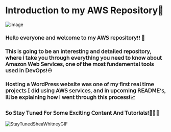 # Introduction to my AWS Repository👋 

![image](https://github.com/user-attachments/assets/cd6fee82-82de-4b22-ab53-33ab1a17cc06)

### 𝖧𝖾𝗅𝗅𝗈 𝖾𝗏𝖾𝗋𝗒𝗈𝗇𝖾 𝖺𝗇𝖽 𝗐𝖾𝗅𝖼𝗈𝗆𝖾 𝗍𝗈 𝗆𝗒 𝖠𝖶𝖲 𝗋𝖾𝗉𝗈𝗌𝗂𝗍𝗈𝗋𝗒!! 🥳
### 𝖳𝗁𝗂𝗌 𝗂𝗌 𝗀𝗈𝗂𝗇𝗀 𝗍𝗈 𝖻𝖾 𝖺𝗇 𝗂𝗇𝗍𝖾𝗋𝖾𝗌𝗍𝗂𝗇𝗀 𝖺𝗇𝖽 𝖽𝖾𝗍𝖺𝗂𝗅𝖾𝖽 𝗋𝖾𝗉𝗈𝗌𝗂𝗍𝗈𝗋𝗒, 𝗐𝗁𝖾𝗋𝖾 𝗂 𝗍𝖺𝗄𝖾 𝗒𝗈𝗎 𝗍𝗁𝗋𝗈𝗎𝗀𝗁 𝖾𝗏𝖾𝗋𝗒𝗍𝗁𝗂𝗇𝗀 𝗒𝗈𝗎 𝗇𝖾𝖾𝖽 𝗍𝗈 𝗄𝗇𝗈𝗐 𝖺𝖻𝗈𝗎𝗍 𝖠𝗆𝖺𝗓𝗈𝗇 𝖶𝖾𝖻 𝖲𝖾𝗋𝗏𝗂𝖼𝖾𝗌, 𝗈𝗇𝖾 𝗈𝖿 𝗍𝗁𝖾 𝗆𝗈𝗌𝗍 𝖿𝗎𝗇𝖽𝖺𝗆𝖾𝗇𝗍𝖺𝗅 𝗍𝗈𝗈𝗅𝗌 𝗎𝗌𝖾𝖽 𝗂𝗇 𝖣𝖾𝗏𝖮𝗉𝗌!♾️
### 𝖧𝗈𝗌𝗍𝗂𝗇𝗀 𝖺 𝖶𝗈𝗋𝖽𝖯𝗋𝖾𝗌𝗌 𝗐𝖾𝖻𝗌𝗂𝗍𝖾 𝗐𝖺𝗌 𝗈𝗇𝖾 𝗈𝖿 𝗆𝗒 𝖿𝗂𝗋𝗌𝗍 𝗋𝖾𝖺𝗅 𝗍𝗂𝗆𝖾 𝗉𝗋𝗈𝗃𝖾𝖼𝗍𝗌 𝖨 𝖽𝗂𝖽 𝗎𝗌𝗂𝗇𝗀 𝖠𝖶𝖲 𝗌𝖾𝗋𝗏𝗂𝖼𝖾𝗌, 𝖺𝗇𝖽 𝗂𝗇 𝗎𝗉𝖼𝗈𝗆𝗂𝗇𝗀 𝖱𝖤𝖠𝖣𝖬𝖤'𝗌, 𝗂𝗅𝗅 𝖻𝖾 𝖾𝗑𝗉𝗅𝖺𝗂𝗇𝗂𝗇𝗀 𝗁𝗈𝗐 𝗂 𝗐𝖾𝗇𝗍 𝗍𝗁𝗋𝗈𝗎𝗀𝗁 𝗍𝗁𝗂𝗌 𝗉𝗋𝗈𝖼𝖾𝗌𝗌!📈 
### 𝖲𝗈 𝖲𝗍𝖺𝗒 𝖳𝗎𝗇𝖾𝖽 𝖥𝗈𝗋 𝖲𝗈𝗆𝖾 𝖤𝗑𝖼𝗂𝗍𝗂𝗇𝗀 𝖢𝗈𝗇𝗍𝖾𝗇𝗍 𝖠𝗇𝖽 𝖳𝗎𝗍𝗈𝗋𝗂𝖺𝗅𝗌!🙌📝💡

![StayTunedSheaWhitneyGIF](https://github.com/user-attachments/assets/0fa7bdfb-dad4-467e-8fc6-e4d9e2b4af09)


